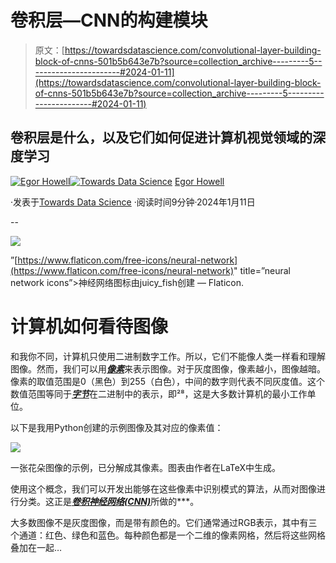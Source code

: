 # 卷积层—CNN的构建模块

> 原文：[https://towardsdatascience.com/convolutional-layer-building-block-of-cnns-501b5b643e7b?source=collection_archive---------5-----------------------#2024-01-11](https://towardsdatascience.com/convolutional-layer-building-block-of-cnns-501b5b643e7b?source=collection_archive---------5-----------------------#2024-01-11)

## 卷积层是什么，以及它们如何促进计算机视觉领域的深度学习

[](https://medium.com/@egorhowell?source=post_page---byline--501b5b643e7b--------------------------------)[![Egor Howell](../Images/1f796e828f1625440467d01dcc3e40cd.png)](https://medium.com/@egorhowell?source=post_page---byline--501b5b643e7b--------------------------------)[](https://towardsdatascience.com/?source=post_page---byline--501b5b643e7b--------------------------------)[![Towards Data Science](../Images/a6ff2676ffcc0c7aad8aaf1d79379785.png)](https://towardsdatascience.com/?source=post_page---byline--501b5b643e7b--------------------------------) [Egor Howell](https://medium.com/@egorhowell?source=post_page---byline--501b5b643e7b--------------------------------)

·发表于[Towards Data Science](https://towardsdatascience.com/?source=post_page---byline--501b5b643e7b--------------------------------) ·阅读时间9分钟·2024年1月11日

--

![](../Images/ca56d63285bf4ce110a2a1c7552d2fd1.png)

”[https://www.flaticon.com/free-icons/neural-network](https://www.flaticon.com/free-icons/neural-network)" title=”neural network icons”>神经网络图标由juicy_fish创建 — Flaticon.

# 计算机如何看待图像

和我你不同，计算机只使用二进制数字工作。所以，它们不能像人类一样看和理解图像。然而，我们可以用[***像素***](https://en.wikipedia.org/wiki/Pixel)来表示图像。对于灰度图像，像素越小，图像越暗。像素的取值范围是0（黑色）到255（白色），中间的数字则代表不同灰度值。这个数值范围等同于[***字节***](https://homepages.inf.ed.ac.uk/rbf/HIPR2/value.htm)在二进制中的表示，即²⁸，这是大多数计算机的最小工作单位。

以下是我用Python创建的示例图像及其对应的像素值：

![](../Images/f21a52e1ce798b5425f62002ce8d9e98.png)

一张花朵图像的示例，已分解成其像素。图表由作者在LaTeX中生成。

使用这个概念，我们可以开发出能够在这些像素中识别模式的算法，从而对图像进行分类。这正是[***卷积神经网络(CNN)***](https://en.wikipedia.org/wiki/Convolutional_neural_network)所做的***。

大多数图像不是灰度图像，而是带有颜色的。它们通常通过RGB表示，其中有三个通道：红色、绿色和蓝色。每种颜色都是一个二维的像素网格，然后将这些网格叠加在一起…
